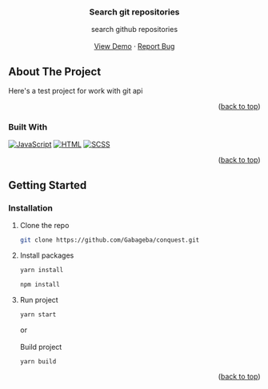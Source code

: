 <div align="center">
<h3 align="center">Search git repositories</h3>
<p align="center">
  search github repositories
  <br />
  <br />
    <a href="https://gabageba.github.io/search-git-repositories/">View Demo</a>
    ·
    <a href="https://github.com/Gabageba/search-git-repositories/issues">Report Bug</a>
  </p>
</div>




<!-- ABOUT THE PROJECT -->
## About The Project

Here's a test project for work with git api
<p align="right">(<a href="#readme-top">back to top</a>)</p>



### Built With

[![JavaScript](https://skills.thijs.gg/icons?i=js)](https://skills.thijs.gg)
[![HTML](https://skills.thijs.gg/icons?i=html)](https://skills.thijs.gg)
[![SCSS](https://skills.thijs.gg/icons?i=scss)](https://skills.thijs.gg)

<p align="right">(<a href="#readme-top">back to top</a>)</p>



<!-- GETTING STARTED -->
## Getting Started

### Installation

1. Clone the repo
   ```sh
   git clone https://github.com/Gabageba/conquest.git
   ```
2. Install packages
    ```sh
   yarn install
   ```
   ```sh
   npm install
   ```
3. Run project 
    ```sh
   yarn start
   ```
   or
   <br/>
   <br/>
   Build project
      ```sh
   yarn build
   ```
   

<p align="right">(<a href="#readme-top">back to top</a>)</p>


